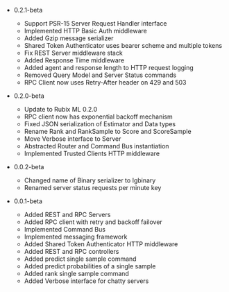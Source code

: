 - 0.2.1-beta
    - Support PSR-15 Server Request Handler interface
    - Implemented HTTP Basic Auth middleware
    - Added Gzip message serializer
    - Shared Token Authenticator uses bearer scheme and multiple tokens
    - Fix REST Server middleware stack
    - Added Response Time middleware
    - Added agent and response length to HTTP request logging
    - Removed Query Model and Server Status commands
    - RPC Client now uses Retry-After header on 429 and 503

- 0.2.0-beta
    - Update to Rubix ML 0.2.0
    - RPC client now has exponential backoff mechanism
    - Fixed JSON serialization of Estimator and Data types
    - Rename Rank and RankSample to Score and ScoreSample
    - Move Verbose interface to Server
    - Abstracted Router and Command Bus instantiation
    - Implemented Trusted Clients HTTP middleware

- 0.0.2-beta
    - Changed name of Binary serializer to Igbinary
    - Renamed server status requests per minute key

- 0.0.1-beta
    - Added REST and RPC Servers
    - Added RPC client with retry and backoff failover
    - Implemented Command Bus
    - Implemented messaging framework
    - Added Shared Token Authenticator HTTP middleware
    - Added REST and RPC controllers
    - Added predict single sample command
    - Added predict probabilities of a single sample
    - Added rank single sample command
    - Added Verbose interface for chatty servers
